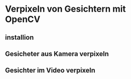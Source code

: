 # Verpixeln von Gesichtern mit OpenCV


## installion



## Gesicheter aus Kamera verpixeln







## Gesichter im Video verpixeln
